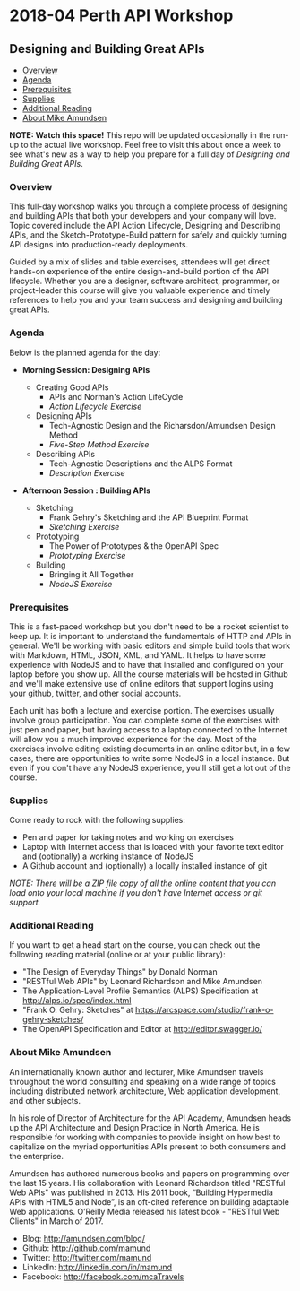 # 2018-04 Perth API Workshop
## Designing and Building Great APIs

 * [Overview](#0verview)
 * [Agenda](#agenda)
 * [Prerequisites](#prerequisites)
 * [Supplies](#supplies)
 * [Additional Reading](#additional-reading)
 * [About Mike Amundsen](#about-mike-amundsen)

**NOTE: Watch this space!** This repo will be updated occasionally in the run-up to the actual live workshop. Feel free to visit this about once a week to see what's new as a way to help you prepare for a full day of _Designing and Building Great APIs_.

### Overview
This full-day workshop walks you through a complete process of designing and building APIs that both your developers and your company will love. Topic covered include the API Action Lifecycle, Designing and Describing APIs, and the Sketch-Prototype-Build pattern for safely and quickly turning API designs into production-ready deployments.

Guided by a mix of slides and table exercises, attendees will get direct hands-on experience of the entire design-and-build portion of the API lifecycle. Whether you are a designer, software architect, programmer, or project-leader this course will give you valuable experience and timely references to help you and your team success and designing and building great APIs.

### Agenda
Below is the planned agenda for the day:

 * **Morning Session: Designing APIs**
   * Creating Good APIs
     * APIs and Norman's Action LifeCycle
     * _Action Lifecycle Exercise_
   * Designing APIs
     * Tech-Agnostic Design and the Richarsdon/Amundsen Design Method
     * _Five-Step Method Exercise_
   * Describing APIs
     * Tech-Agnostic Descriptions and the ALPS Format
     * _Description Exercise_
     
 * **Afternoon Session : Building APIs**
   * Sketching 
     * Frank Gehry's Sketching and the API Blueprint Format
     * _Sketching Exercise_
   * Prototyping
     * The Power of Prototypes & the OpenAPI Spec 
     * _Prototyping Exercise_
   * Building
     * Bringing it All Together
     * _NodeJS Exercise_
   

### Prerequisites
This is a fast-paced workshop but you don't need to be a rocket scientist to keep up. It is important to understand the fundamentals of HTTP and APIs in general. We'll be working with basic editors and simple build tools that work with Markdown, HTML, JSON, XML, and YAML. It helps to have some experience with NodeJS and to have that installed and configured on your laptop before you show up. All the course materials will be hosted in Github and we'll make extensive use of online editors that support logins using your github, twitter, and other social accounts. 

Each unit has both a lecture and exercise portion. The exercises usually involve group participation. You can complete some of the exercises with just pen and paper, but having access to a laptop connected to the Internet will allow you a much improved experience for the day. Most of the exercises involve editing existing documents in an online editor but, in a few cases, there are opportunities to write some NodeJS in a local instance. But even if you don't have any NodeJS experience, you'll still get a lot out of the course.

### Supplies
Come ready to rock with the following supplies:

 * Pen and paper for taking notes and working on exercises
 * Laptop with Internet access that is loaded with your favorite text editor and (optionally) a working instance of NodeJS
 * A Github account and (optionally) a locally installed instance of git 

*NOTE: There will be a ZIP file copy of all the online content that you can load onto your local machine if you don't have Internet access or git support.*

### Additional Reading
If you want to get a head start on the course, you can check out the following reading material (online or at your public library):

 * "The Design of Everyday Things" by Donald Norman
 * "RESTful Web APIs" by Leonard Richardson and Mike Amundsen
 * The Application-Level Profile Semantics (ALPS) Specification at http://alps.io/spec/index.html
 * "Frank O. Gehry: Sketches" at https://arcspace.com/studio/frank-o-gehry-sketches/
 * The OpenAPI Specification and Editor at http://editor.swagger.io/


### About Mike Amundsen
An internationally known author and lecturer, Mike Amundsen travels throughout the world consulting and speaking on a wide range of topics including distributed network architecture, Web application development, and other subjects.

In his role of Director of Architecture for the API Academy, Amundsen heads up the API Architecture and Design Practice in North America. He is responsible for working with companies to provide insight on how best to capitalize on the myriad opportunities APIs present to both consumers and the enterprise.

Amundsen has authored numerous books and papers on programming over the last 15 years. His collaboration with Leonard Richardson titled "RESTful Web APIs" was published in 2013. His 2011 book, “Building Hypermedia APIs with HTML5 and Node”, is an oft-cited reference on building adaptable Web applications. O’Reilly Media released his latest book - "RESTful Web Clients" in March of 2017.

 * Blog: http://amundsen.com/blog/
 * Github: http://github.com/mamund
 * Twitter: http://twitter.com/mamund
 * LinkedIn: http://linkedin.com/in/mamund
 * Facebook: http://facebook.com/mcaTravels
 
